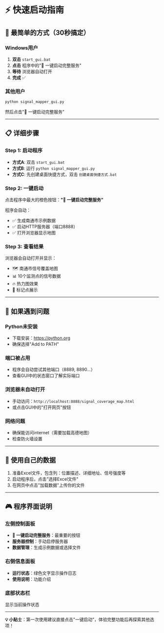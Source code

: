 # ⚡ 快速启动指南

## 🎯 最简单的方式（30秒搞定）

### Windows用户
1. **双击** `start_gui.bat`
2. **点击** 程序中的"🚀 一键启动完整服务"
3. **等待** 浏览器自动打开
4. **完成** ✅

### 其他用户
```bash
python signal_mapper_gui.py
```
然后点击"🚀 一键启动完整服务"

---

## 📋 详细步骤

### Step 1: 启动程序
- **方式A**: 双击 `start_gui.bat`
- **方式B**: 运行 `python signal_mapper_gui.py`
- **方式C**: 先创建桌面快捷方式，双击 `创建桌面快捷方式.bat`

### Step 2: 一键启动
点击程序中最大的橙色按钮：**"🚀 一键启动完整服务"**

程序会自动：
- ✅ 生成南通市示例数据
- ✅ 启动HTTP服务器（端口8888）
- ✅ 打开浏览器显示地图

### Step 3: 查看结果
浏览器会自动打开并显示：
- 🗺️ 南通市信号覆盖地图
- 📊 10个监测点的信号数据
- 🔥 热力图效果
- 📍 标记点展示

---

## 🔧 如果遇到问题

### Python未安装
- 下载安装：https://python.org
- 确保选择"Add to PATH"

### 端口被占用
- 程序会自动尝试其他端口（8889, 8890...）
- 查看GUI中的状态窗口了解实际端口

### 浏览器未自动打开
- 手动访问：`http://localhost:8888/signal_coverage_map.html`
- 或点击GUI中的"打开网页"按钮

### 网络问题
- 确保能访问internet（需要加载高德地图）
- 检查防火墙设置

---

## 📁 使用自己的数据

1. 准备Excel文件，包含列：位置描述、详细地址、信号强度等
2. 启动程序后，点击"选择Excel文件"
3. 在网页中点击"加载数据"上传你的文件

---

## 🎮 程序界面说明

### 左侧控制面板
- **🚀 一键启动完整服务**：最重要的按钮
- **服务器控制**：手动启停服务器
- **数据管理**：生成示例数据或选择文件

### 右侧信息面板
- **运行状态**：绿色文字显示操作日志
- **使用说明**：功能介绍

### 底部状态栏
显示当前操作状态

---

**💡 小贴士**：第一次使用建议直接点击"一键启动"，体验完整功能后再探索其他选项！ 